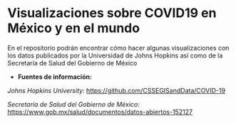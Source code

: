 # Visualizaciones sobre COVID19 en México y en el mundo

En el repositorio podrán encontrar cómo hacer algunas visualizaciones con los datos publicados por la Universidad de Johns Hopkins así como de la Secretaría de Salud del Gobierno de México

* **Fuentes de información:**

*Johns Hopkins University:* 
https://github.com/CSSEGISandData/COVID-19

*Secretaría de Salud del Gobierno de México:*
https://www.gob.mx/salud/documentos/datos-abiertos-152127
